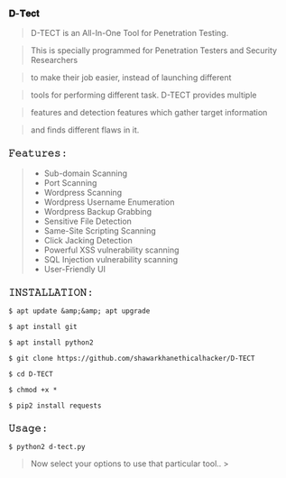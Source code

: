 ### 𝐃-𝐓𝐞𝐜𝐭

> D-TECT is an All-In-One Tool for Penetration Testing.   

> This is specially programmed for Penetration Testers and Security Researchers   

> to make their job easier, instead of launching different   

> tools for performing different task. D-TECT provides multiple   

> features and detection features which gather target information  

> and finds different flaws in it.  

### 𝙵𝚎𝚊𝚝𝚞𝚛𝚎𝚜 :  
> * Sub-domain Scanning  
> * Port Scanning  
> * Wordpress Scanning  
> * Wordpress Username Enumeration  
> * Wordpress Backup Grabbing  
> * Sensitive File Detection  
> * Same-Site Scripting Scanning  
> * Click Jacking Detection  
> * Powerful XSS vulnerability scanning  
> * SQL Injection vulnerability scanning  
> * User-Friendly UI  

### 𝙸𝙽𝚂𝚃𝙰𝙻𝙻𝙰𝚃𝙸𝙾𝙽 : 
``` 
$ apt update &amp;&amp; apt upgrade  
```
```
$ apt install git   
```
```
$ apt install python2  
```
```
$ git clone https://github.com/shawarkhanethicalhacker/D-TECT  
```
```
$ cd D-TECT  
```
```
$ chmod +x *  
```
```
$ pip2 install requests  
```

### 𝚄𝚜𝚊𝚐𝚎 :  
```
$ python2 d-tect.py  
```
> Now select your options to use that particular tool.. > 
